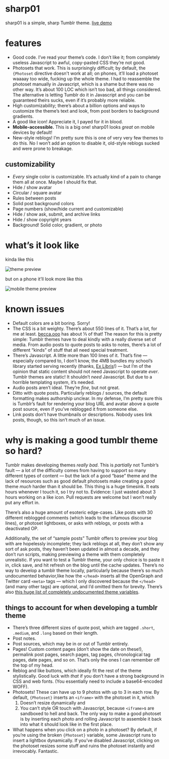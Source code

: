 # sharp01

sharp01 is a simple, sharp Tumblr theme. [live demo]

# features

* Good code. I’ve read your theme’s code. I don’t like it; from completely
  useless Javascript to awful, copy-pasted CSS they’re not good.
* Photosets that work. This is surprisingly difficult; by default, the
  `{Photoset` directive doesn't work at all; on phones, it’ll load a photoset
  waaaay too wide, fucking up the whole theme. I had to reassemble the photoset
  manually in Javascript, which is a shame but there was no other way. It’s
  about 100 LOC which isn’t too bad, all things considered. The alternative is
  letting Tumblr do it in Javascript and you can be guaranteed theirs sucks,
  even if it’s probably more reliable.
* High customizability; there’s about a billion options and ways to customize
  the theme’s text and look, from post borders to background gradients.
* A good like icon! Appreciate it, I payed for it in blood.
* **Mobile-accessible.** This is a big one! sharp01 looks *great* on mobile
  devices by default!
* New-style reblogs! I’m pretty sure this is one of very very few themes to do
  this. No I won’t add an option to disable it, old-style reblogs sucked and
  were prone to breakage.

## customizability

* *Every* single color is customizable. It’s actually kind of a pain to change
  them all at once. Maybe I should fix that.
* Hide / show avatar
* Circular / square avatar
* Rules between posts
* Solid post background colors
* Page numbers (show/hide current and customizable)
* Hide / show ask, submit, and archive links
* Hide / show copyright years
* Background! Solid color, gradient, or photo

# what’s it look like

kinda like this

![theme preview](https://i.imgur.com/jBSEFWo.png)

but on a phone it’ll look more like this

![mobile theme preview](https://i.imgur.com/JhMCvPI.png)

# known issues

* Default colors are a bit boring. Sorry!
* The CSS is a bit weighty. There’s about 550 lines of it. That’s a lot, for me
  at least. [becca.ooo] has about ⅕ of that! The reason for this is pretty
  simple: Tumblr themes have to deal kindly with a really diverse set of media.
  From audio posts to quote posts to asks to notes, there’s a lot of different
  “kinds” of stuff that all need special treatment.
* There’s Javascript. A little more than 100 lines of it. That’s fine —
  especially compared to, I don’t know, the 4MB bundles my school’s library
  started serving recently (thanks, [Ex Libris]!) — but I’m of the opinion that
  static content should not need Javascript to operate *ever*. Tumblr themes are
  static! It shouldn’t *need* Javascript. But due to a horrible templating
  system, it’s needed.
* Audio posts aren’t ideal. They’re *fine*, but not great.
* Ditto with quote posts. Particularly reblogs / sources, the default formatting
  makes authorship unclear. In my defense, I’m pretty sure this is Tumblr’s
  fault for rendering your blog URL and avatar above a quote post source, even
  if you’ve reblogged it from someone else.
* Link posts don’t have thumbnails or descriptions. Nobody uses link posts,
  though, so this isn’t much of an issue.

# why is making a good tumblr theme so hard?

Tumblr makes developing themes *really bad*. This is *partially* not Tumblr’s
fault — a lot of the difficulty comes from having to support so many different
types of content — but the lack of a good “base” theme and the lack of resources
such as good default photosets make creating a *good* theme *much* harder than
it should be. This thing is a huge timesink. It eats hours whenever I touch it,
so I try not to. Evidence: I just wasted about 3 hours working on a like icon.
Pull requests are welcome but I won’t really put any effort in.

There’s also a huge amount of esoteric edge-cases. Like posts with 30 different
reblogged comments (which leads to the infamous discourse lines), or photoset
lightboxes, or asks with reblogs, or posts with a deactivated OP.

Additionally, the set of “sample posts” Tumblr offers to preview your blog with
are hopelessly incomplete; they lack reblogs at all, they don’t show any sort of
ask posts, they haven’t been updated in almost a decade, and they don’t run
scripts, making previewing a theme with them completely unrealistic. If you want
to test a Tumblr theme, your only choice is to paste it in, click save, and hit
refresh on the blog until the cache updates. There’s no way to develop a tumblr
theme locally, particularly because there’s so much undocumented behavior,like
how the `</head>` inserts all the OpenGraph and Twitter card `<meta>` tags —
which I only discovered because the `</head>` (and many other tags) are
optional, and I’d omitted them for brevity. There’s also [this huge list of
completely undocumented theme variables][undocs].

## things to account for when developing a tumblr theme

* There’s three different sizes of quote post, which are tagged `.short`,
  `.medium`, and `.long` based on their length.
* Post notes.
* Post sources, which may be in or out of Tumblr entirely.
* Pages! Custom content pages (don’t show the date on these!), permalink post
  pages, search pages, tag pages, chronological tag pages, date pages, and so
  on. That’s only the ones I can remember off the top of my head.
* Reblog and like buttons, which ideally fit the rest of the theme
  stylistically. Good luck with *that* if you don’t have a strong background in
  CSS and web fonts. (You essentially need to include a base64-encoded WOFF).
* Photosets! These can have up to 9 photos with up to 3 in each row. By default,
  `{Photoset}` inserts an `<iframe>` with the photoset in it, which
  1. Doesn’t resize dynamically and
  2. You can’t style OR touch with Javascript, because `<iframe>`s are sandboxed
     to hell and back.
  The only way to make a good photoset is by inserting each photo and rolling
  Javascript to assemble it back into what it should look like in the first
  place.
* What happens when you click on a photo in a photoset? By default, if you’re
  using the broken `{Photoset}` variable, some Javascript runs to insert a
  lightbox dynamically. If you’ve disabled Javascript, clicking on the photoset
  resizes some stuff and ruins the photoset instantly and irrevocably.
  Fantastic.

[becca.ooo]: https://becca.ooo/
[Ex Libris]: http://www.exlibrisgroup.com/products/primo-library-discovery/
[undocs]: http://bychloethemes.tumblr.com/undocs
[live demo]: https://sharp01-theme.tumblr.com/
